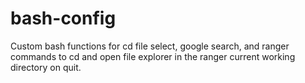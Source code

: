 # bash-config
Custom bash functions for cd file select, google search, and ranger commands to cd and open file explorer in the ranger current working directory on quit.
